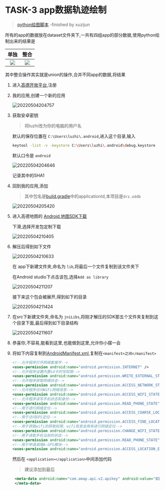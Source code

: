 # TASK-3 app数据轨迹绘制

> [python绘图脚本](../cal.py) -finished by xuzijun

所有的app的数据放在dataset文件夹下,一共有四组app的部分数据,使用python绘制出来的结果是

|单独|整合|
|:--:|:--:|
|![](separate_trace.png)|![](all_trace.png)|

其中整合操作其实就是union的操作,合并不同app的数据,将结果

1. 进入[高德开放平台](https://lbs.amap.com/),注册
2. 我的应用,创建一个新的应用

   ![20220504204757](https://raw.githubusercontent.com/learner-lu/picbed/master/20220504204757.png)

3. 获取安卓密钥

   > 将luzhi改为你的电脑的用户名

   默认的保存位置在 `C:\Users\luzhi\.android`,进入这个目录,输入

   ```bash
   keytool -list -v -keystore C:\Users\luzhi\.android\debug.keystore
   ```

   默认口令是 `android`

   ![20220504204646](https://raw.githubusercontent.com/learner-lu/picbed/master/20220504204646.png)

   记录其中的SHA1

4. 回到我的应用,添加

   > 其中包名是[build.gradle](../app/build.gradle)中的applicationId,本项目是`drz.oddb`

   ![20220504205420](https://raw.githubusercontent.com/learner-lu/picbed/master/20220504205420.png)

5. 进入高德地图的 [Android 地图SDK下载](https://lbs.amap.com/api/android-sdk/download)

   下滑,选择开发包定制下载

   ![20220504210405](https://raw.githubusercontent.com/learner-lu/picbed/master/20220504210405.png)

6. 解压后得到如下文件

   ![20220504210633](https://raw.githubusercontent.com/learner-lu/picbed/master/20220504210633.png)

   在 app下新建文件夹,命名为 `lib`,将最后一个文件复制到该文件夹下

   在Android studio下点击该包,选择`Add as library`

   ![20220504211207](https://raw.githubusercontent.com/learner-lu/picbed/master/20220504211207.png)

   接下来这个包会被展开,得到如下的目录

   ![20220504211424](https://raw.githubusercontent.com/learner-lu/picbed/master/20220504211424.png)

7. 在src下新建文件夹,命名为 `jniLibs`,将刚才解压的SDK那五个文件夹复制到这个目录下面,最后得到如下目录结构

   ![20220504211607](https://raw.githubusercontent.com/learner-lu/picbed/master/20220504211607.png)

8. 恭喜你,不容易,能看到这里,也能做到这里,允许你小摆一会
9. 将如下内容复制到[AndroidManifest.xml](../app/src/main/AndroidManifest.xml),复制在`<manifest>之间</manifest>`

   ```xml
   <!--允许程序打开网络套接字-->
   <uses-permission android:name="android.permission.INTERNET" />
   <!--允许程序设置内置sd卡的写权限-->
   <uses-permission android:name="android.permission.WRITE_EXTERNAL_STORAGE" />
   <!--允许程序获取网络状态-->
   <uses-permission android:name="android.permission.ACCESS_NETWORK_STATE" />
   <!--允许程序访问WiFi网络信息-->
   <uses-permission android:name="android.permission.ACCESS_WIFI_STATE" />
   <!--允许程序读写手机状态和身份-->
   <uses-permission android:name="android.permission.READ_PHONE_STATE" />
   <!--用于进行网络定位-->
   <uses-permission android:name="android.permission.ACCESS_COARSE_LOCATION"></uses-permission>
   <!--用于访问GPS定位-->
   <uses-permission android:name="android.permission.ACCESS_FINE_LOCATION"></uses-permission>
   <!--用于获取wifi的获取权限，wifi信息会用来进行网络定位-->
   <uses-permission android:name="android.permission.CHANGE_WIFI_STATE"></uses-permission>
   <!--用于读取手机当前的状态-->
   <uses-permission android:name="android.permission.READ_PHONE_STATE"></uses-permission>
   <!--用于申请调用A-GPS模块-->
   <uses-permission android:name="android.permission.ACCESS_LOCATION_EXTRA_COMMANDS"></uses-permission>
   ```

   然后在 `<application></application>`中间添加代码

   > 建议添加到最后

   ```xml
    <meta-data android:name="com.amap.api.v2.apikey" android:value="前面获取到的key值">
    </meta-data>
    ```

